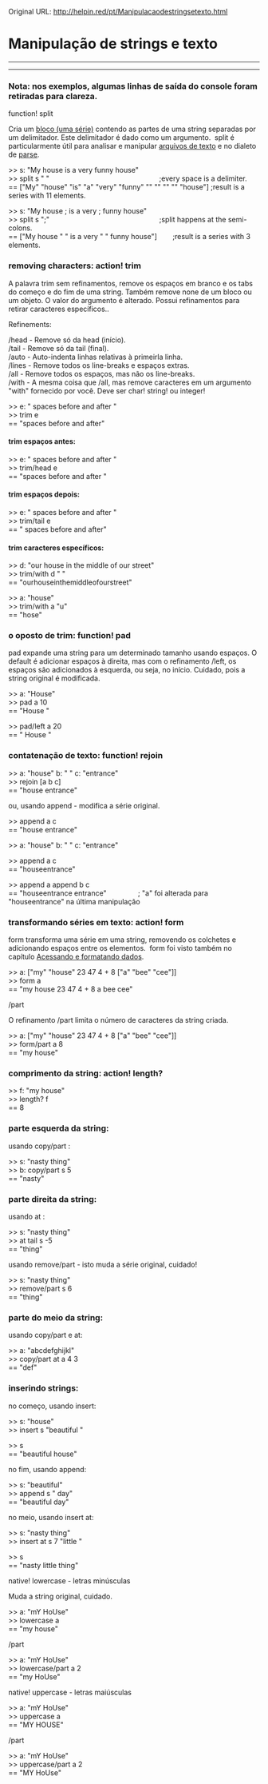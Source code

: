 Original URL: <http://helpin.red/pt/Manipulacaodestringsetexto.html>

# Manipulação de strings e texto

* * *

* * *

### Nota: nos exemplos, algumas linhas de saída do console foram retiradas para clareza.

function! split

Cria um [bloco (uma série)](http://helpin.red/BlocksSeries.html) contendo as partes de uma string separadas por um delimitador. Este delimitador é dado como um argumento.  split é particularmente útil para analisar e manipular [arquivos de texto](http://helpin.red/Arquivos.html) e no dialeto de [parse](http://helpin.red/Parse.html).

&gt;&gt; s: "My house is a very funny house"  
&gt;&gt; split s " "                                                        ;every space is a delimiter.  
\== \["My" "house" "is" "a" "very" "funny" "" "" "" "" "house"] ;result is a series with 11 elements.

&gt;&gt; s: "My house ; is a very ; funny house"  
&gt;&gt; split s ";"                                                        ;split happens at the semi-colons.  
\== \["My house " " is a very " " funny house"]        ;result is a series with 3 elements.

### removing characters: action! trim

A palavra trim sem refinamentos, remove os espaços em branco e os tabs do começo e do fim de uma string. Também remove none de um bloco ou um objeto. O valor do argumento é alterado. Possui refinamentos para retirar caracteres específicos..

Refinements:

/head - Remove só da head (início).  
/tail - Remove só da tail (final).  
/auto - Auto-indenta linhas relativas à primeirla linha.  
/lines - Remove todos os line-breaks e espaços extras.  
/all - Remove todos os espaços, mas não os line-breaks.  
/with - A mesma coisa que /all, mas remove caracteres em um argumento "with" fornecido por você. Deve ser char! string! ou integer!

&gt;&gt; e: " spaces before and after "    
&gt;&gt; trim e  
\== "spaces before and after"

#### trim espaços antes:

&gt;&gt; e: " spaces before and after "  
&gt;&gt; trim/head e  
\== "spaces before and after "

#### trim espaços depois:

&gt;&gt; e: " spaces before and after "  
&gt;&gt; trim/tail e  
\== " spaces before and after"

#### trim caracteres específicos:

&gt;&gt; d: "our house in the middle of our street"  
&gt;&gt; trim/with d " "  
\== "ourhouseinthemiddleofourstreet"

&gt;&gt; a: "house"  
&gt;&gt; trim/with a "u"  
\== "hose"

### o oposto de trim: function! pad

pad expande uma string para um determinado tamanho usando espaços. O default é adicionar espaços à direita, mas com o refinamento /left, os espaços são adicionados à esquerda, ou seja, no início. Cuidado, pois a string original é modificada.

&gt;&gt; a: "House"  
&gt;&gt; pad a 10  
\== "House "

&gt;&gt; pad/left a 20  
\== " House "

### contatenação de texto: function! rejoin

&gt;&gt; a: "house" b: " " c: "entrance"  
&gt;&gt; rejoin \[a b c]  
\== "house entrance"

ou, usando append - modifica a série original.

&gt;&gt; append a c  
\== "house entrance"

&gt;&gt; a: "house" b: " " c: "entrance"

&gt;&gt; append a c  
\== "houseentrance"

&gt;&gt; append a append b c  
\== "houseentrance entrance"                ; "a" foi alterada para "houseentrance" na última manipulação

### transformando séries em texto: action! form

form transforma uma série em uma string, removendo os colchetes e adicionando espaços entre os elementos.  form foi visto também no capítulo [Acessando e formatando dados](http://helpin.red/Acessandoeformatandodados.html).

&gt;&gt; a: \["my" "house" 23 47 4 + 8 \["a" "bee" "cee"]]  
&gt;&gt; form a  
\== "my house 23 47 4 + 8 a bee cee"

/part

O refinamento /part limita o número de caracteres da string criada.

&gt;&gt; a: \["my" "house" 23 47 4 + 8 \["a" "bee" "cee"]]  
&gt;&gt; form/part a 8  
\== "my house"

### comprimento da string: action! length?

&gt;&gt; f: "my house"  
&gt;&gt; length? f          
\== 8

### parte esquerda da string:

usando copy/part :

&gt;&gt; s: "nasty thing"  
&gt;&gt; b: copy/part s 5  
\== "nasty"

### parte direita da string:

usando at :

&gt;&gt; s: "nasty thing"  
&gt;&gt; at tail s -5  
\== "thing"

usando remove/part - isto muda a série original, cuidado!

&gt;&gt; s: "nasty thing"  
&gt;&gt; remove/part s 6  
\== "thing"

### parte do meio da string:

usando copy/part e at:

&gt;&gt; a: "abcdefghijkl"  
&gt;&gt; copy/part at a 4 3  
\== "def"

### inserindo strings:

no começo, usando insert:

&gt;&gt; s: "house"  
&gt;&gt; insert s "beautiful "

&gt;&gt; s  
\== "beautiful house"

no fim, usando append:

&gt;&gt; s: "beautiful"  
&gt;&gt; append s " day"  
\== "beautiful day"

no meio, usando insert at:

&gt;&gt; s: "nasty thing"  
&gt;&gt; insert at s 7 "little "

&gt;&gt; s  
\== "nasty little thing"

native! lowercase - letras minúsculas

Muda a string original, cuidado.

&gt;&gt; a: "mY HoUse"  
&gt;&gt; lowercase a  
\== "my house"

/part

&gt;&gt; a: "mY HoUse"  
&gt;&gt; lowercase/part a 2  
\== "my HoUse"

native! uppercase - letras maiúsculas

&gt;&gt; a: "mY HoUse"  
&gt;&gt; uppercase a  
\== "MY HOUSE"

/part

&gt;&gt; a: "mY HoUse"  
&gt;&gt; uppercase/part a 2  
\== "MY HoUse"
